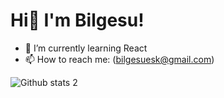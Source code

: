 # Hi🌝 I'm Bilgesu!

<!--
**bilgesueski/bilgesueski** is a ✨ _special_ ✨ repository because its `README.md` (this file) appears on your GitHub profile.

Here are some ideas to get you started:

- 🔭 I’m currently working on ...
- 🌱 I’m currently learning ...
- 👯 I’m looking to collaborate on ...
- 🤔 I’m looking for help with ...
- 💬 Ask me about ...
- 📫 How to reach me: ...
- 😄 Pronouns: ...
- ⚡ Fun fact: ...
-->
- 🌱 I’m currently learning React
- 📫 How to reach me: (bilgesuesk@gmail.com)


![Github stats 2](https://github-readme-stats.vercel.app/api?username=bilgesueski&show_icons=true&theme=radical)

